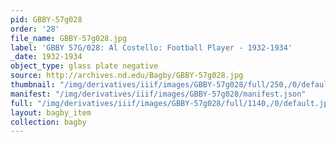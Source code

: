 ```yaml
---
pid: GBBY-57g028
order: '28'
file_name: GBBY-57g028.jpg
label: 'GBBY 57G/028: Al Costello: Football Player - 1932-1934'
_date: 1932-1934
object_type: glass plate negative
source: http://archives.nd.edu/Bagby/GBBY-57g028.jpg
thumbnail: "/img/derivatives/iiif/images/GBBY-57g028/full/250,/0/default.jpg"
manifest: "/img/derivatives/iiif/images/GBBY-57g028/manifest.json"
full: "/img/derivatives/iiif/images/GBBY-57g028/full/1140,/0/default.jpg"
layout: bagby_item
collection: bagby
---
```


